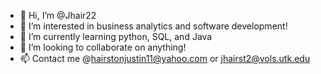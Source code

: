 - 👋 Hi, I’m @Jhair22
- 👀 I’m interested in business analytics and software development!
- 🌱 I’m currently learning python, SQL, and Java
- 💞️ I’m looking to collaborate on anything!
- 📫 Contact me @hairstonjustin11@yahoo.com or jhairst2@vols.utk.edu

<!---
Jhair22/Jhair22 is a ✨ special ✨ repository because its `README.md` (this file) appears on your GitHub profile.
You can click the Preview link to take a look at your changes.
--->
